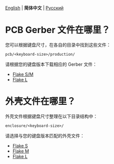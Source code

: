 [English](../../essential_files.md) | **简体中文** | [Русский](../Russian/essential_files.md)

# PCB Gerber 文件在哪里？

您可以根据键盘尺寸，在各自的目录中找到这些文件：

```
pcb/<keyboard-size>/production/
```

请根据您的键盘版本下载相应的 Gerber 文件：

- [Flake S/M](https://github.com/anywhy-io/flake/blob/main/pcb/M%2CS/production/Flake.zip)
- [Flake L](https://github.com/anywhy-io/flake/blob/main/pcb/L/production/Flake-L.zip)
  
# 外壳文件在哪里？

外壳文件根据键盘尺寸整理在以下目录结构中：

```
enclosure/<keyboard-size>/
```

请选择与您的键盘版本匹配的外壳文件：

- [Flake S](https://github.com/anywhy-io/flake/tree/main/enclosure/S)
- [Flake M](https://github.com/anywhy-io/flake/tree/main/enclosure/M)
- [Flake L](https://github.com/anywhy-io/flake/tree/main/enclosure/L)
